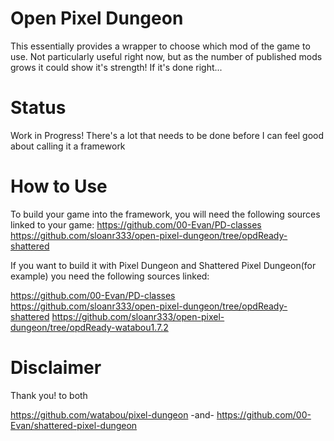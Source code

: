 Open Pixel Dungeon
=============

This essentially provides a wrapper to choose which mod of the game to use. Not particularly useful right now, but as the number of published mods grows it could show it's strength! If it's done right...

Status
==============

Work in Progress! There's a lot that needs to be done before I can feel good about calling it a framework

How to Use
==============
To build your game into the framework, you will need the following sources linked to your game:
https://github.com/00-Evan/PD-classes
https://github.com/sloanr333/open-pixel-dungeon/tree/opdReady-shattered

If you want to build it with Pixel Dungeon and Shattered Pixel Dungeon(for example) you need the following sources linked:

https://github.com/00-Evan/PD-classes
https://github.com/sloanr333/open-pixel-dungeon/tree/opdReady-shattered
https://github.com/sloanr333/open-pixel-dungeon/tree/opdReady-watabou1.7.2

Disclaimer
==============
Thank you! to both

https://github.com/watabou/pixel-dungeon
-and-
https://github.com/00-Evan/shattered-pixel-dungeon
